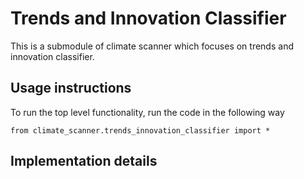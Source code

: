 # Trends and Innovation Classifier
This is a submodule of climate scanner which focuses on trends and innovation classifier.

## Usage instructions
To run the top level functionality, run the code in the following way
```buildoutcfg
from climate_scanner.trends_innovation_classifier import * 
```

## Implementation details


